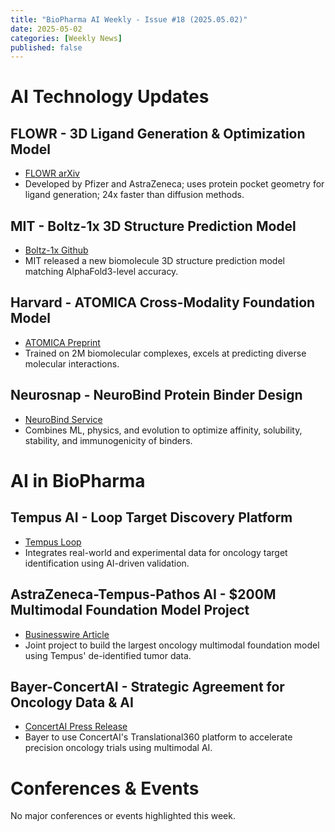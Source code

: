 ```yaml
---
title: "BioPharma AI Weekly - Issue #18 (2025.05.02)"
date: 2025-05-02
categories: [Weekly News]
published: false
---
```


# AI Technology Updates

## FLOWR - 3D Ligand Generation & Optimization Model
- [FLOWR arXiv](https://arxiv.org/html/2504.10564v1)
- Developed by Pfizer and AstraZeneca; uses protein pocket geometry for ligand generation; 24x faster than diffusion methods.

## MIT - Boltz-1x 3D Structure Prediction Model
- [Boltz-1x Github](https://github.com/jwohlwend/boltz)
- MIT released a new biomolecule 3D structure prediction model matching AlphaFold3-level accuracy.

## Harvard - ATOMICA Cross-Modality Foundation Model
- [ATOMICA Preprint](https://www.biorxiv.org/content/10.1101/2025.04.02.646906v1?utm_source=substack&utm_medium=email)
- Trained on 2M biomolecular complexes, excels at predicting diverse molecular interactions.

## Neurosnap - NeuroBind Protein Binder Design
- [NeuroBind Service](https://neurosnap.ai/service/NeuroBind)
- Combines ML, physics, and evolution to optimize affinity, solubility, stability, and immunogenicity of binders.

# AI in BioPharma

## Tempus AI - Loop Target Discovery Platform
- [Tempus Loop](https://www.tempus.com/news/tempus-introduces-loop-an-ai-powered-target-discovery-and-validation-platform/)
- Integrates real-world and experimental data for oncology target identification using AI-driven validation.

## AstraZeneca-Tempus-Pathos AI - $200M Multimodal Foundation Model Project
- [Businesswire Article](https://www.businesswire.com/news/home/20250423683527/en/Tempus-Signs-Expanded-Strategic-Agreements-with-AstraZeneca-and-Pathos-to-Develop-the-Largest-Multimodal-Foundation-Model-in-Oncology)
- Joint project to build the largest oncology multimodal foundation model using Tempus' de-identified tumor data.

## Bayer-ConcertAI - Strategic Agreement for Oncology Data & AI
- [ConcertAI Press Release](https://www.businesswire.com/news/home/20250422295853/en/ConcertAI-Announces-Strategic-Agreement-with-Bayer-to-Accelerate-Clinical-Development-in-Precision-Oncology)
- Bayer to use ConcertAI's Translational360 platform to accelerate precision oncology trials using multimodal AI.

# Conferences & Events

No major conferences or events highlighted this week.
